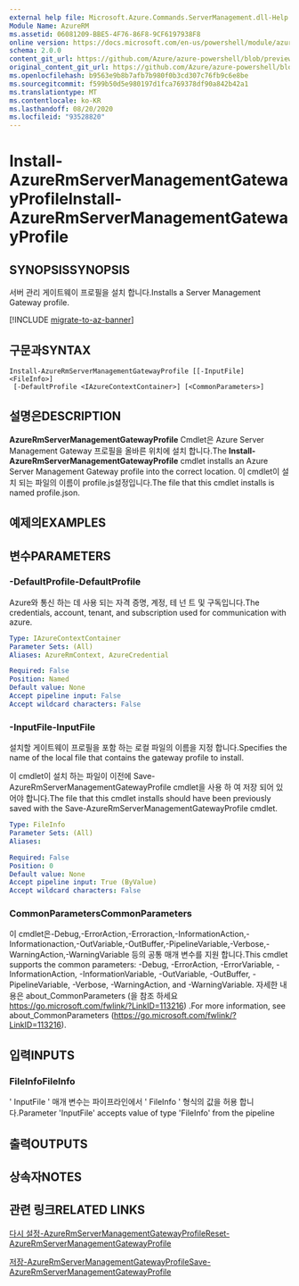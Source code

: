 ```yaml
---
external help file: Microsoft.Azure.Commands.ServerManagement.dll-Help.xml
Module Name: AzureRM
ms.assetid: 06081209-BBE5-4F76-86F8-9CF6197938F8
online version: https://docs.microsoft.com/en-us/powershell/module/azurerm.servermanagement/install-azurermservermanagementgatewayprofile
schema: 2.0.0
content_git_url: https://github.com/Azure/azure-powershell/blob/preview/src/ResourceManager/ServerManagement/Commands.ServerManagement/help/Install-AzureRmServerManagementGatewayProfile.md
original_content_git_url: https://github.com/Azure/azure-powershell/blob/preview/src/ResourceManager/ServerManagement/Commands.ServerManagement/help/Install-AzureRmServerManagementGatewayProfile.md
ms.openlocfilehash: b9563e9b8b7afb7b980f0b3cd307c76fb9c6e8be
ms.sourcegitcommit: f599b50d5e980197d1fca769378df90a842b42a1
ms.translationtype: MT
ms.contentlocale: ko-KR
ms.lasthandoff: 08/20/2020
ms.locfileid: "93528820"
---
```

# <span data-ttu-id="5eb2b-101">Install-AzureRmServerManagementGatewayProfile</span><span class="sxs-lookup"><span data-stu-id="5eb2b-101">Install-AzureRmServerManagementGatewayProfile</span></span>

## <span data-ttu-id="5eb2b-102">SYNOPSIS</span><span class="sxs-lookup"><span data-stu-id="5eb2b-102">SYNOPSIS</span></span>
<span data-ttu-id="5eb2b-103">서버 관리 게이트웨이 프로필을 설치 합니다.</span><span class="sxs-lookup"><span data-stu-id="5eb2b-103">Installs a Server Management Gateway profile.</span></span>

[!INCLUDE [migrate-to-az-banner](../../includes/migrate-to-az-banner.md)]

## <span data-ttu-id="5eb2b-104">구문과</span><span class="sxs-lookup"><span data-stu-id="5eb2b-104">SYNTAX</span></span>

```
Install-AzureRmServerManagementGatewayProfile [[-InputFile] <FileInfo>]
 [-DefaultProfile <IAzureContextContainer>] [<CommonParameters>]
```

## <span data-ttu-id="5eb2b-105">설명은</span><span class="sxs-lookup"><span data-stu-id="5eb2b-105">DESCRIPTION</span></span>
<span data-ttu-id="5eb2b-106">**AzureRmServerManagementGatewayProfile** Cmdlet은 Azure Server Management Gateway 프로필을 올바른 위치에 설치 합니다.</span><span class="sxs-lookup"><span data-stu-id="5eb2b-106">The **Install-AzureRmServerManagementGatewayProfile** cmdlet installs an Azure Server Management Gateway profile into the correct location.</span></span>
<span data-ttu-id="5eb2b-107">이 cmdlet이 설치 되는 파일의 이름이 profile.js설정입니다.</span><span class="sxs-lookup"><span data-stu-id="5eb2b-107">The file that this cmdlet installs is named profile.json.</span></span>

## <span data-ttu-id="5eb2b-108">예제의</span><span class="sxs-lookup"><span data-stu-id="5eb2b-108">EXAMPLES</span></span>

## <span data-ttu-id="5eb2b-109">변수</span><span class="sxs-lookup"><span data-stu-id="5eb2b-109">PARAMETERS</span></span>

### <span data-ttu-id="5eb2b-110">-DefaultProfile</span><span class="sxs-lookup"><span data-stu-id="5eb2b-110">-DefaultProfile</span></span>
<span data-ttu-id="5eb2b-111">Azure와 통신 하는 데 사용 되는 자격 증명, 계정, 테 넌 트 및 구독입니다.</span><span class="sxs-lookup"><span data-stu-id="5eb2b-111">The credentials, account, tenant, and subscription used for communication with azure.</span></span>

```yaml
Type: IAzureContextContainer
Parameter Sets: (All)
Aliases: AzureRmContext, AzureCredential

Required: False
Position: Named
Default value: None
Accept pipeline input: False
Accept wildcard characters: False
```

### <span data-ttu-id="5eb2b-112">-InputFile</span><span class="sxs-lookup"><span data-stu-id="5eb2b-112">-InputFile</span></span>
<span data-ttu-id="5eb2b-113">설치할 게이트웨이 프로필을 포함 하는 로컬 파일의 이름을 지정 합니다.</span><span class="sxs-lookup"><span data-stu-id="5eb2b-113">Specifies the name of the local file that contains the gateway profile to install.</span></span>

<span data-ttu-id="5eb2b-114">이 cmdlet이 설치 하는 파일이 이전에 Save-AzureRmServerManagementGatewayProfile cmdlet을 사용 하 여 저장 되어 있어야 합니다.</span><span class="sxs-lookup"><span data-stu-id="5eb2b-114">The file that this cmdlet installs should have been previously saved with the Save-AzureRmServerManagementGatewayProfile cmdlet.</span></span>

```yaml
Type: FileInfo
Parameter Sets: (All)
Aliases: 

Required: False
Position: 0
Default value: None
Accept pipeline input: True (ByValue)
Accept wildcard characters: False
```

### <span data-ttu-id="5eb2b-115">CommonParameters</span><span class="sxs-lookup"><span data-stu-id="5eb2b-115">CommonParameters</span></span>
<span data-ttu-id="5eb2b-116">이 cmdlet은-Debug,-ErrorAction,-Erroraction,-InformationAction,-Informationaction,-OutVariable,-OutBuffer,-PipelineVariable,-Verbose,-WarningAction,-WarningVariable 등의 공통 매개 변수를 지원 합니다.</span><span class="sxs-lookup"><span data-stu-id="5eb2b-116">This cmdlet supports the common parameters: -Debug, -ErrorAction, -ErrorVariable, -InformationAction, -InformationVariable, -OutVariable, -OutBuffer, -PipelineVariable, -Verbose, -WarningAction, and -WarningVariable.</span></span> <span data-ttu-id="5eb2b-117">자세한 내용은 about_CommonParameters (을 참조 하세요 https://go.microsoft.com/fwlink/?LinkID=113216) .</span><span class="sxs-lookup"><span data-stu-id="5eb2b-117">For more information, see about_CommonParameters (https://go.microsoft.com/fwlink/?LinkID=113216).</span></span>

## <span data-ttu-id="5eb2b-118">입력</span><span class="sxs-lookup"><span data-stu-id="5eb2b-118">INPUTS</span></span>

### <span data-ttu-id="5eb2b-119">FileInfo</span><span class="sxs-lookup"><span data-stu-id="5eb2b-119">FileInfo</span></span>
<span data-ttu-id="5eb2b-120">' InputFile ' 매개 변수는 파이프라인에서 ' FileInfo ' 형식의 값을 허용 합니다.</span><span class="sxs-lookup"><span data-stu-id="5eb2b-120">Parameter 'InputFile' accepts value of type 'FileInfo' from the pipeline</span></span>

## <span data-ttu-id="5eb2b-121">출력</span><span class="sxs-lookup"><span data-stu-id="5eb2b-121">OUTPUTS</span></span>

## <span data-ttu-id="5eb2b-122">상속자</span><span class="sxs-lookup"><span data-stu-id="5eb2b-122">NOTES</span></span>

## <span data-ttu-id="5eb2b-123">관련 링크</span><span class="sxs-lookup"><span data-stu-id="5eb2b-123">RELATED LINKS</span></span>

[<span data-ttu-id="5eb2b-124">다시 설정-AzureRmServerManagementGatewayProfile</span><span class="sxs-lookup"><span data-stu-id="5eb2b-124">Reset-AzureRmServerManagementGatewayProfile</span></span>](./Reset-AzureRmServerManagementGatewayProfile.md)

[<span data-ttu-id="5eb2b-125">저장-AzureRmServerManagementGatewayProfile</span><span class="sxs-lookup"><span data-stu-id="5eb2b-125">Save-AzureRmServerManagementGatewayProfile</span></span>](./Save-AzureRmServerManagementGatewayProfile.md)


